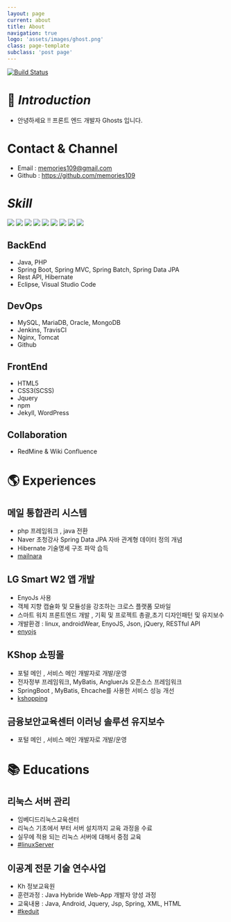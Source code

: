 ```yaml
---
layout: page
current: about
title: About
navigation: true
logo: 'assets/images/ghost.png'
class: page-template
subclass: 'post page'
---
```



[![Build Status](https://travis-ci.org/joemccann/dillinger.svg?branch=master)](https://travis-ci.org/joemccann/dillinger)
# 🤔 _Introduction_
* 안녕하세요 !! 프론트 엔드 개발자 Ghosts 입니다. 

# Contact & Channel
 - Email : memories109@gmail.com
 - Github : https://github.com/memories109

# _Skill_
<p>
<img src="https://img.shields.io/badge/HTML5-E34F26?style=flat-square&logo=HTML5&logoColor=white"/>
<img src="https://img.shields.io/badge/CSS3-1572B6?style=flat-square&logo=CSS3&logoColor=white"/>
<img src="https://img.shields.io/badge/JavaScript-F7DF1E?style=flat-square&logo=JavaScript&logoColor=white"/>
<img src="https://img.shields.io/badge/Java-F7DF1E?style=flat-square&logo=Java&logoColor=red"/>
<img src="https://img.shields.io/badge/Node.js-339933?style=flat-square&logo=Node.js&logoColor=white"/>
<img src="https://img.shields.io/badge/MongoDB-47A248?style=flat-square&logo=MongoDB&logoColor=white"/>
<img src="https://img.shields.io/badge/MySQL-4479A1?style=flat-square&logo=MySQL&logoColor=white"/> 
<img src="https://img.shields.io/badge/Oracle-4479A1?style=flat-square&logo=Oracle&logoColor=white"/>
<img src="https://img.shields.io/badge/Amazon AWS-232F3E?style=flat-square&logo=Amazon%20AWS&logoColor=white"/>
</p>

## BackEnd
 - Java, PHP
 - Spring Boot, Spring MVC, Spring Batch, Spring Data JPA
 - Rest API, Hibernate
 - Eclipse, Visual Studio Code
  
## DevOps
 - MySQL, MariaDB, Oracle, MongoDB
 - Jenkins, TravisCI
 - Nginx, Tomcat
 - Github
 
## FrontEnd
 - HTML5
 - CSS3(SCSS)
 - Jquery
 - npm
 - Jekyll, WordPress
  
## Collaboration
 - RedMine & Wiki Confluence


# 🌎 Experiences
## 메일 통합관리 시스템 
 - php 프레임워크 , java 전환 
 - Naver 초청강사  Spring Data JPA 자바 관계형 데이터 정의 개념 
 - Hibernate 기술명세 구조 파악 습득
 - [mailnara](https://www.mailnara.co.kr/)


## LG Smart W2 앱 개발
 - EnyoJs 사용
 - 객체 지향 캡슐화 및 모듈성을 강조하는 크로스 플랫폼 모바일
 - 스마트 워치 프론트엔드 개발 , 기획 및 프로젝트 총괄,초기 디자인패턴 및 유지보수
 - 개발환경 : linux, androidWear, EnyoJS, Json, jQuery, RESTful API
 - [enyojs](https://webostv.developer.lge.com/develop/enyo-enact-developer-guide/)

## KShop 쇼핑몰
 - 포털 메인 , 서비스 메인 개발자로 개발/운영
 - 전자정부 프레임워크, MyBatis, AngluerJs 오픈소스 프레임워크 
 - SpringBoot , MyBatis, Ehcache를 사용한 서비스 성능 개선
 - [kshopping](https://www.kshop.co.kr/#2)

## 금융보안교육센터 이러닝 솔루션 유지보수
 - 포털 메인 , 서비스 메인 개발자로 개발/운영


# 📚 Educations
## 리눅스 서버 관리 
 - 임베디드리눅스교육센터
 - 리눅스 기초에서 부터 서버 설치까지 교육 과정을 수료
 - 실무에 적용 되는 리눅스 서버에 대해서 중점 교육
 - [#linuxServer](https://www.inflearn.com/courses/it-programming)

## 이공계 전문 기술 연수사업
 - Kh 정보교육원
 - 훈련과정 : Java Hybride Web-App 개발자 양성 과정
 - 교육내용 : Java, Android, Jquery, Jsp, Spring, XML, HTML
 - [#keduit](http://www.keduit.com/?gclid=CjwKCAiAv_KMBhAzEiwAs-rX1DSozMyYyeK1drAI8qimlamHdfCTnyFSypg1DIICaXeQN_cv3LHoSxoCLOEQAvD_BwE)